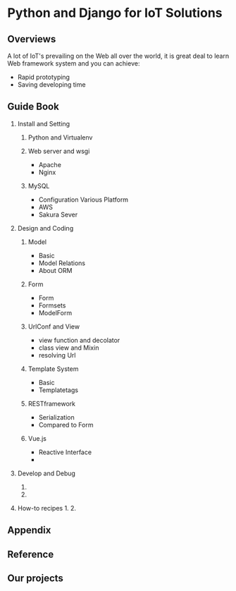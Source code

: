 # Python and Django for IoT Solutions
## Overviews

A lot of IoT's prevailing on the Web all over the world, 
it is great deal to learn Web framework system and you can achieve:

* Rapid prototyping
* Saving developing time


## Guide Book 

1. Install and Setting


    1. Python and Virtualenv


    2. Web server and wsgi

        * Apache
        * Nginx


    3. MySQL


        * Configuration Various Platform
        * AWS
        * Sakura Sever


2. Design and Coding


    1. Model


        * Basic
        * Model Relations
        * About ORM


    2. Form


        * Form
        * Formsets
        * ModelForm


    3. UrlConf and View


        * view function and decolator
        * class view and Mixin
        * resolving Url


    4. Template System


        * Basic
        * Templatetags


    5. RESTframework


        * Serialization
        * Compared to Form


    6. Vue.js


        * Reactive Interface
        * 


3. Develop and Debug

    1. 

    2. 

4. How-to recipes
   1. 
   2. 

## Appendix 


## Reference 


## Our projects

